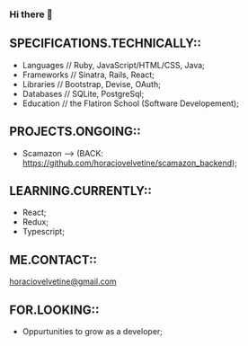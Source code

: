### Hi there 👋
## SPECIFICATIONS.TECHNICALLY:: 
- Languages // Ruby, JavaScript/HTML/CSS, Java;
- Frameworks // Sinatra, Rails, React;
- Libraries // Bootstrap, Devise, OAuth;
- Databases // SQLite, PostgreSql;
- Education // the Flatiron School (Software Developement);

## PROJECTS.ONGOING:: 
- Scamazon --> (BACK: https://github.com/horaciovelvetine/scamazon_backend);

## LEARNING.CURRENTLY:: 
- React;
- Redux;
- Typescript;

## ME.CONTACT:: 
horaciovelvetine@gmail.com

## FOR.LOOKING:: 
- Oppurtunities to grow as a developer;